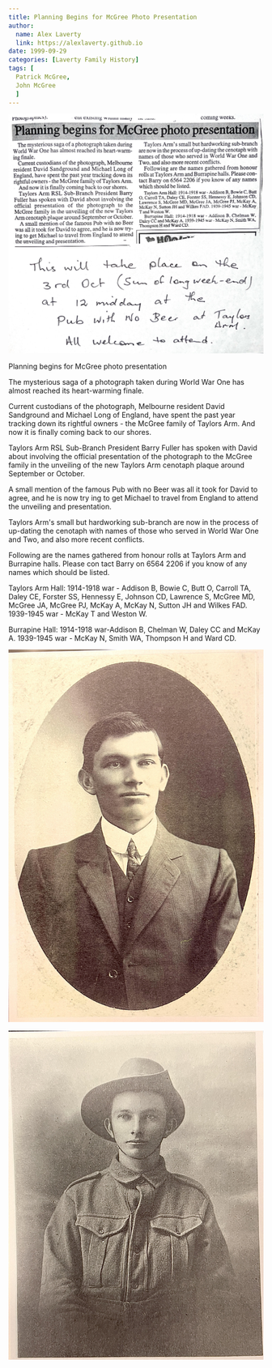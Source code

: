 ```yaml
---
title: Planning Begins for McGree Photo Presentation
author:
  name: Alex Laverty
  link: https://alexlaverty.github.io
date: 1999-09-29
categories: [Laverty Family History]
tags: [
  Patrick McGree,
  John McGree
  ]
---
```


![](/assets/img/laverty/planning-begins-for-mcgree-photo-presentation.jpg)


Planning begins for McGree photo presentation

The mysterious saga of a photograph taken during World War One has almost reached its heart-warming finale.

Current custodians of the photograph, Melbourne resident David Sandground and Michael Long of England, have spent the past year tracking down its rightful owners - the McGree family of Taylors Arm. And now it is finally coming back to our shores.

Taylors Arm RSL Sub-Branch President Barry Fuller has spoken with David about involving the official presentation of the photograph to the McGree family in the unveiling of the new Taylors Arm cenotaph plaque around September or October.

A small mention of the famous Pub with no Beer was all it took for David to agree, and he is now try ing to get Michael to travel from England to attend the unveiling and presentation.

Taylors Arm's small but hardworking sub-branch are now in the process of up-dating the cenotaph with names of those who served in World War One and Two, and also more recent conflicts.

Following are the names gathered from honour rolls at Taylors Arm and Burrapine halls. Please con tact Barry on 6564 2206 if you know of any names which should be listed.

Taylors Arm Hall: 1914-1918 war - Addison B, Bowie C, Butt O, Carroll TA, Daley CE, Forster SS, Hennessy E, Johnson CD, Lawrence S, McGree MD, McGree JA, McGree PJ, McKay A, McKay N, Sutton JH and Wilkes FAD. 1939-1945 war - McKay T and Weston W.

Burrapine Hall: 1914-1918 war-Addison B, Chelman W, Daley CC and McKay A. 1939-1945 war - McKay N, Smith WA, Thompson H and Ward CD.

![](/assets/img/laverty/war-mystery001.jpg)

![](/assets/img/laverty/war-mystery002.jpg)